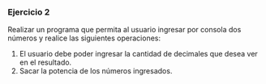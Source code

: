 ### Ejercicio 2

Realizar un programa que permita al usuario ingresar por consola dos números y realice las siguientes
operaciones:

1. El usuario debe poder ingresar la cantidad de decimales que desea ver en el resultado.
2. Sacar la potencia de los números ingresados.
